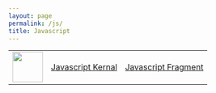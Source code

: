 ```yaml
---
layout: page
permalink: /js/
title: Javascript
---
```

<table>
    <tr>
        <td><img src="/CSP-tri1/images/JavaScript-Logo.png" height="60" title="Frontend" alt=""></td>
        <td><a href="https://jishnus420.github.io/CSP-tri1/notebook/Java">Javascript Kernal</a></td>
        <td><a href="https://jishnus420.github.io/CSP-tri1/markdown/week%205/2022/09/25/Javascriptfragments.html">Javascript Fragment</a></td>
    </tr>
</table>